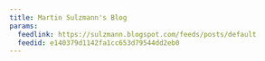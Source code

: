 ```yaml
---
title: Martin Sulzmann's Blog
params:
  feedlink: https://sulzmann.blogspot.com/feeds/posts/default
  feedid: e140379d1142fa1cc653d79544dd2eb0
---
```

